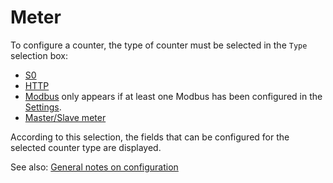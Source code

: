 # Meter

To configure a counter, the type of counter must be selected in the `Type` selection box:

* [S0](SOMeter_EN.md)
* [HTTP](HttpMeter_EN.md)
* [Modbus](ModbusMeter_EN.md) only appears if at least one Modbus has been configured in the [Settings](Settings_EN.md#user-content-modbus).
* [Master/Slave meter](MasterSlaveMeter_EN.md)

According to this selection, the fields that can be configured for the selected counter type are displayed.

See also: [General notes on configuration](Configuration_EN.md)